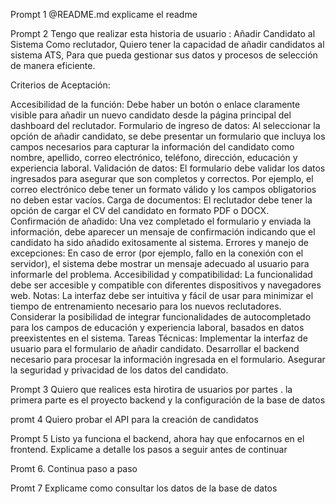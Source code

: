 Prompt 1
@README.md explicame el readme

Prompt 2
Tengo que realizar esta historia de usuario :
Añadir Candidato al Sistema
Como reclutador,
Quiero tener la capacidad de añadir candidatos al sistema ATS,
Para que pueda gestionar sus datos y procesos de selección de manera eficiente.

Criterios de Aceptación:

Accesibilidad de la función: Debe haber un botón o enlace claramente visible para añadir un nuevo candidato desde la página principal del dashboard del reclutador.
Formulario de ingreso de datos: Al seleccionar la opción de añadir candidato, se debe presentar un formulario que incluya los campos necesarios para capturar la información del candidato como nombre, apellido, correo electrónico, teléfono, dirección, educación y experiencia laboral.
Validación de datos: El formulario debe validar los datos ingresados para
asegurar que son completos y correctos. Por ejemplo, el correo electrónico debe tener un formato válido y los campos obligatorios no deben estar vacíos.
Carga de documentos: El reclutador debe tener la opción de cargar el CV del candidato en formato PDF o DOCX.
Confirmación de añadido: Una vez completado el formulario y enviada la información, debe aparecer un mensaje de confirmación indicando que el candidato ha sido añadido exitosamente al sistema.
Errores y manejo de excepciones: En caso de error (por ejemplo, fallo en la conexión con el servidor), el sistema debe mostrar un mensaje adecuado al usuario para informarle del problema.
Accesibilidad y compatibilidad: La funcionalidad debe ser accesible y compatible con diferentes dispositivos y navegadores web.
Notas:
La interfaz debe ser intuitiva y fácil de usar para minimizar el tiempo de entrenamiento necesario para los nuevos reclutadores.
Considerar la posibilidad de integrar funcionalidades de autocompletado para los campos de educación y experiencia laboral, basados en datos preexistentes en el sistema.
Tareas Técnicas:
Implementar la interfaz de usuario para el formulario de añadir candidato.
Desarrollar el backend necesario para procesar la información ingresada en el formulario.
Asegurar la seguridad y privacidad de los datos del candidato.

Prompt 3
Quiero que realices esta hirotira de usuarios por partes . la primera parte es el proyecto backend y la configuración de la base de datos

promt 4 Quiero probar el API para la creación de candidatos

Prompt 5 Listo ya funciona el backend, ahora hay que enfocarnos en el frontend. Explicame a detalle los pasos a seguir antes de continuar

Promt 6.
Continua paso a paso

Promt 7
Explicame como consultar los datos de la base de datos
